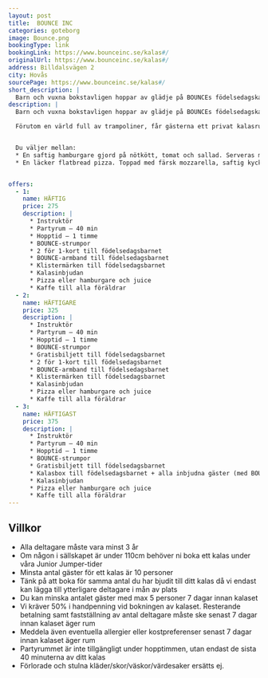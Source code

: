 ```yaml
---
layout: post
title:  BOUNCE INC
categories: goteborg
image: Bounce.png
bookingType: link
bookingLink: https://www.bounceinc.se/kalas#/
originalUrl: https://www.bounceinc.se/kalas#/
address: Billdalsvägen 2
city: Hovås
sourcePage: https://www.bounceinc.se/kalas#/
short_description: |
  Barn och vuxna bokstavligen hoppar av glädje på BOUNCEs födelsedagskalas! Från Free Jump-området till Big Bag, Slam Dunk och Dodgeball – detta är en ny nivå av utmaning för dig som vill uppleva en adrenalinfylld födelsedag.
description: |
  Barn och vuxna bokstavligen hoppar av glädje på BOUNCEs födelsedagskalas! Från Free Jump-området till Big Bag, Slam Dunk och Dodgeball – detta är en ny nivå av utmaning för dig som vill uppleva en adrenalinfylld födelsedag.

  Förutom en värld full av trampoliner, får gästerna ett privat kalasrum, god mat och en egen fantastisk kalasvärd som ser till att alla har en oförglömlig tid. För ett säkert och roligt kalas på BOUNCE måste alla deltagare vara över 3 år.


  Du väljer mellan:
  * En saftig hamburgare gjord på nötkött, tomat och sallad. Serveras med pommes frites och senap, ketchup och chilimayo som dipping sås.
  * En läcker flatbread pizza. Toppad med färsk mozzarella, saftig kyckling och tomater (finns även som vegetarisk alternativ)


offers:
  - 1:
    name: HÄFTIG
    price: 275
    description: |
      * Instruktör
      * Partyrum – 40 min
      * Hopptid – 1 timme
      * BOUNCE-strumpor
      * 2 för 1-kort till födelsedagsbarnet
      * BOUNCE-armband till födelsedagsbarnet
      * Klistermärken till födelsedagsbarnet
      * Kalasinbjudan
      * Pizza eller hamburgare och juice
      * Kaffe till alla föräldrar
  - 2:
    name: HÄFTIGARE
    price: 325
    description: |
      * Instruktör
      * Partyrum – 40 min
      * Hopptid – 1 timme
      * BOUNCE-strumpor
      * Gratisbiljett till födelsedagsbarnet
      * 2 för 1-kort till födelsedagsbarnet
      * BOUNCE-armband till födelsedagsbarnet
      * Klistermärken till födelsedagsbarnet
      * Kalasinbjudan
      * Pizza eller hamburgare och juice
      * Kaffe till alla föräldrar
  - 3:
    name: HÄFTIGAST
    price: 375
    description: |
      * Instruktör
      * Partyrum – 40 min
      * Hopptid – 1 timme
      * BOUNCE-strumpor
      * Gratisbiljett till födelsedagsbarnet
      * Kalasbox till födelsedagsbarnet + alla inbjudna gäster (med BOUNCE-armband, klistermärken, ballong, godispåse, 2 för 1-kort)
      * Kalasinbjudan
      * Pizza eller hamburgare och juice
      * Kaffe till alla föräldrar    
---
```

## Villkor
* Alla deltagare måste vara minst 3 år
* Om någon i sällskapet är under 110cm behöver ni boka ett kalas under våra Junior Jumper-tider
* Minsta antal gäster för ett kalas är 10 personer
* Tänk på att boka för samma antal du har bjudit till ditt kalas då vi endast kan lägga till ytterligare deltagare i mån av plats
* Du kan minska antalet gäster med max 5 personer 7 dagar innan kalaset
* Vi kräver 50% i handpenning vid bokningen av kalaset. Resterande betalning samt fastställning av antal deltagare måste ske senast 7 dagar innan kalaset äger rum
* Meddela även eventuella allergier eller kostpreferenser senast 7 dagar innan kalaset äger rum
* Partyrummet är inte tillgängligt under hopptimmen, utan endast de sista 40 minuterna av ditt kalas
* Förlorade och stulna kläder/skor/väskor/värdesaker ersätts ej.
